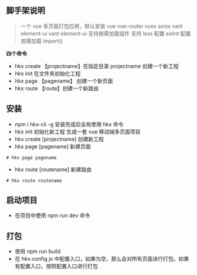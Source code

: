 ## 脚手架说明

> 一个 vue 多页面打包应用，默认安装 vue vue-router vuex axios vant element-ui
> vant element-ui 支持按需加载组件
> 支持 less
> 配置 eslint
> 配置按需加载 import()

**四个命令**

- hkx create 【projectname】在指定目录 projectname 创建一个新工程
- hkx init 在文件夹初始化工程
- hkx page 【pagename】 创建一个新页面
- hkx route 【route】创建一个新路由

## 安装

- npm i hkx-cli -g 安装完成后全局使用 hkx 命令
- hkx init 初始化新工程 生成一套 vue 移动端多页面项目
- hkx create [projectname] 创建新工程
- hkx page [pagename] 新建页面

```
# hkx page pagename

```

- hkx route [routename] 新建路由

```
# hkx route routename

```

## 启动项目

- 在项目中使用 npm run dev 命令

## 打包

- 使用 npm run build
- 在 hkx.config.js 中配置入口，如果为空，那么会对所有页面进行打包。如果有配置入口，按照配置入口进行打包
